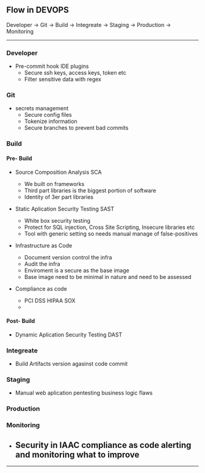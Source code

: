 ## Flow in DEVOPS


Developer -> Git -> Build -> Integreate -> Staging -> Production -> Monitoring

_________
### Developer
- Pre-commit hook IDE plugins
  - Secure ssh keys, access keys, token etc
  - Filter sensitive data with regex

### Git
- secrets management 
  - Secure config files
  - Tokenize information
  - Secure branches to prevent bad commits

### Build
#### Pre- Build 
- Source Composition Analysis SCA
  - We built on frameworks 
  - Third part libraries is the biggest portion of software
  - Identity of 3er part libraries
  
- Static Aplication Security Testing SAST 
  - White box security testing
  - Protect for SQL injection, Cross Site Scripting, Insecure libraries etc 
  - Tool with generic setting so needs manual manage of false-positives 
- Infrastructure as Code 
  - Document version control the infra
  - Audit the infra 
  - Enviroment is a secure as the base image
  - Base image need to be minimal in nature and need to be assessed
- Compliance as code
  - PCI DSS HIPAA SOX
  - 

#### Post- Build 
- Dynamic Aplication Security Testing DAST

### Integreate
- Build Artifacts version agasinst code commit 


### Staging 
- Manual web aplication pentesting business logic flaws

### Production

### Monitoring
- Security in IAAC compliance as code alerting and monitoring what to improve 
  - 

_________





